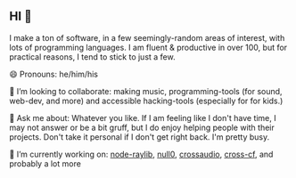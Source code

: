 ## HI 👋

I make a ton of software, in a few seemingly-random areas of interest, with lots of programming languages. I am fluent & productive in over 100, but for practical reasons, I tend to stick to just a few.

😄 Pronouns: he/him/his

👯 I’m looking to collaborate: making music, programming-tools (for sound, web-dev, and more) and accessible hacking-tools (especially for for kids.)

💬 Ask me about: Whatever you like. If I am feeling like I don't have time, I may not answer or be a bit gruff, but I do enjoy helping people with their projects. Don't take it personal if I don't get right back. I'm pretty busy.

🔭 I’m currently working on: [node-raylib](https://github.com/RobLoach/node-raylib), [null0](https://github.com/notnullgames/null0), [crossaudio](https://konsumer.js.org/crossaudio/), [cross-cf](https://github.com/konsumer/cross-cf), and probably a lot more
